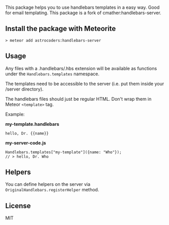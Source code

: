 This package helps you to use handlebars templates in a easy way. Good for email
templating. This package is a fork of cmather:handlebars-server.

## Install the package with Meteorite
`> meteor add astrocoders:handlebars-server`

## Usage

Any files with a .handlebars/.hbs extension will be available as functions under
the `Handlebars.templates` namespace.

The templates need to be accessible to the server (i.e. put them inside your
/server directory).

The handlebars files should just be regular HTML. Don't wrap them in Meteor
`<template>` tag.

Example:

**my-template.handlebars**
```
hello, Dr. {{name}}
```

**my-server-code.js**
```
Handlebars.templates["my-template"]({name: "Who"});
// > hello, Dr. Who
```

## Helpers

You can define helpers on the server via `OriginalHandlebars.registerHelper`
method.

## License
MIT
